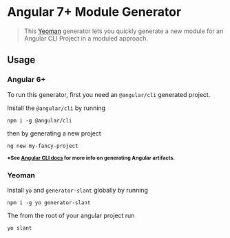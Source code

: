 # Angular 7+ Module Generator

> This [Yeoman](https://yeoman.io) generator lets you quickly generate a new module for an Angular CLI Project in a moduled approach.

## Usage

### Angular 6+

To run this generator, first you need an `@angular/cli` generated project.

Install the `@angular/cli` by running

```terminal
npm i -g @angular/cli
```

then by generating a new project

```terminal
ng new my-fancy-project
```

<small><strong>*See [Angular CLI docs](https://github.com/angular/angular-cli/wiki) for more info on generating Angular artifacts.</small></strong>

### Yeoman

Install `yo` and `generator-slant` globally by running

```terminal
npm i -g yo generator-slant
```

The from the root of your angular project run

```terminal
yo slant
```
